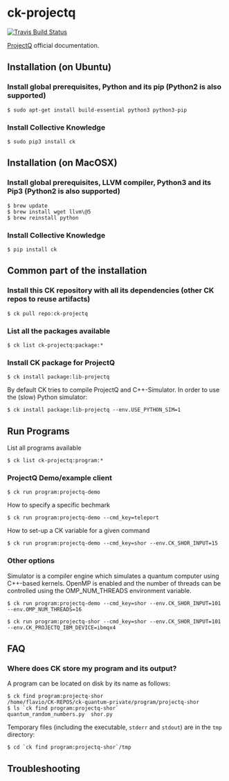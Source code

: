 # ck-projectq

[![Travis Build Status](https://travis-ci.org/ctuning/ck-projectq.svg?branch=master)](https://travis-ci.org/ctuning/ck-projectq)


[ProjectQ](https://projectq.ch/) official documentation.


## Installation (on Ubuntu)

### Install global prerequisites, Python and its pip (Python2 is also supported)

```
$ sudo apt-get install build-essential python3 python3-pip
```

### Install Collective Knowledge

```
$ sudo pip3 install ck
```


## Installation (on MacOSX)

### Install global prerequisites, LLVM compiler, Python3 and its Pip3 (Python2 is also supported)

```
$ brew update
$ brew install wget llvm\@5
$ brew reinstall python
```

### Install Collective Knowledge

```
$ pip install ck
```


## Common part of the installation

### Install this CK repository with all its dependencies (other CK repos to reuse artifacts)
```
$ ck pull repo:ck-projectq
```

### List all the packages available 

```
$ ck list ck-projectq:package:*
```

### Install CK package for ProjectQ

```
$ ck install package:lib-projectq
```

By default CK tries to compile ProjectQ and C++-Simulator. In order to use the (slow) Python simulator:

```
$ ck install package:lib-projectq --env.USE_PYTHON_SIM=1
```


## Run Programs 

List all programs available 
```
$ ck list ck-projectq:program:*
```


### ProjectQ Demo/example client

```
$ ck run program:projectq-demo
```

How to specify a specific bechmark

``` 
$ ck run program:projectq-demo --cmd_key=teleport
```

How to set-up a CK variable for a given command

```
$ ck run program:projectq-demo --cmd_key=shor --env.CK_SHOR_INPUT=15
```
### Other options 

Simulator is a compiler engine which simulates a quantum computer using C++-based kernels.
OpenMP is enabled and the number of threads can be controlled using the OMP_NUM_THREADS environment variable.


```
$ ck run program:projectq-demo --cmd_key=shor --env.CK_SHOR_INPUT=101 --env.OMP_NUM_THREADS=16
```

```
$ ck run program:projectq-shor --cmd_key=shor --env.CK_SHOR_INPUT=101 --env.CK_PROJECTQ_IBM_DEVICE=ibmqx4
```

## FAQ

### Where does CK store my program and its output?

A program can be located on disk by its name as follows:
```
$ ck find program:projectq-shor
/home/flavio/CK-REPOS/ck-quantum-private/program/projectq-shor
$ ls `ck find program:projectq-shor`
quantum_random_numbers.py  shor.py
```

Temporary files (including the executable, `stderr` and `stdout`) are in the `tmp` directory:
```
$ cd `ck find program:projectq-shor`/tmp
```

## Troubleshooting


